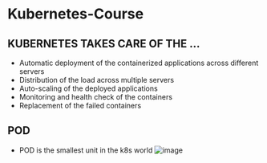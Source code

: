 # Kubernetes-Course

## KUBERNETES TAKES CARE OF THE ...
  - Automatic deployment of the containerized applications across different servers
  - Distribution of the load across multiple servers
  - Auto-scaling of the deployed applications
  - Monitoring and health check of the containers
  - Replacement of the failed containers

## POD
  - POD is the smallest unit in the k8s world
    ![image](https://github.com/user-attachments/assets/4875bb1b-f49f-4b0e-92e3-75d003ff1f43)
